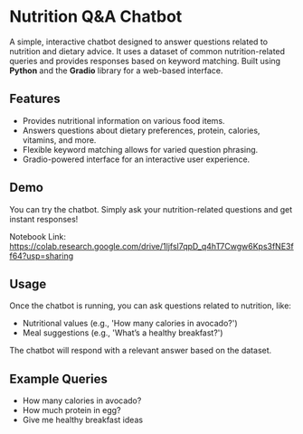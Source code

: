 # Nutrition Q&A Chatbot

A simple, interactive chatbot designed to answer questions related to nutrition and dietary advice. It uses a dataset of common nutrition-related queries and provides responses based on keyword matching. Built using **Python** and the **Gradio** library for a web-based interface.

## Features
- Provides nutritional information on various food items.
- Answers questions about dietary preferences, protein, calories, vitamins, and more.
- Flexible keyword matching allows for varied question phrasing.
- Gradio-powered interface for an interactive user experience.

## Demo
You can try the chatbot. Simply ask your nutrition-related questions and get instant responses!

Notebook Link: https://colab.research.google.com/drive/1ljfsl7qpD_q4hT7Cwgw6Kps3fNE3ff64?usp=sharing

## Usage

Once the chatbot is running, you can ask questions related to nutrition, like:

- Nutritional values (e.g., 'How many calories in avocado?')
- Meal suggestions (e.g., 'What’s a healthy breakfast?')

The chatbot will respond with a relevant answer based on the dataset.

## Example Queries

- How many calories in avocado?
- How much protein in egg?
- Give me healthy breakfast ideas
